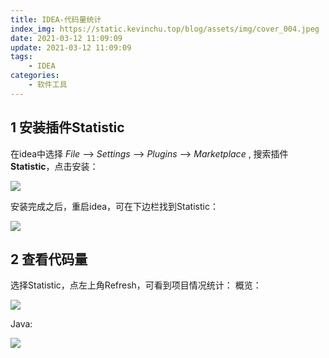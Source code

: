 ```yaml
---
title: IDEA-代码量统计
index_img: https://static.kevinchu.top/blog/assets/img/cover_004.jpeg
date: 2021-03-12 11:09:09
update: 2021-03-12 11:09:09
tags:
    - IDEA
categories:
    - 软件工具
---
```

## 1 安装插件Statistic
在idea中选择 _File_ --> _Settings_ --> _Plugins_ --> _Marketplace_ ,
搜索插件**Statistic**，点击安装：

![](https://static.kevinchu.top/blog/public/idea-plugin-statistic-01.png)

安装完成之后，重启idea，可在下边栏找到Statistic：

![](https://static.kevinchu.top/blog/public/idea-plugin-statistic-02.png)


## 2 查看代码量
选择Statistic，点左上角Refresh，可看到项目情况统计：
概览：

![](https://static.kevinchu.top/blog/public/idea-plugin-statistic-03.png)

Java:

![](https://static.kevinchu.top/blog/public/idea-plugin-statistic-04.png)
